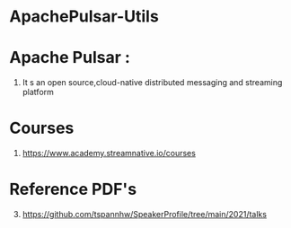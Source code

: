 # ApachePulsar-Utils
# Apache Pulsar :
1. It s an open source,cloud-native distributed messaging and streaming platform



# Courses 
1. https://www.academy.streamnative.io/courses

# Reference PDF's
3. https://github.com/tspannhw/SpeakerProfile/tree/main/2021/talks

